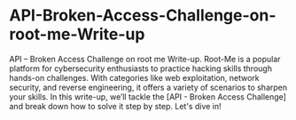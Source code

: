 # API-Broken-Access-Challenge-on-root-me-Write-up
API – Broken Access Challenge on root me Write-up.
Root-Me is a popular platform for cybersecurity enthusiasts to practice hacking skills through hands-on challenges.
With categories like web exploitation, network security, and reverse engineering, it offers a variety of scenarios to sharpen your skills.
In this write-up, we’ll tackle the [API - Broken Access Challenge] and break down how to solve it step by step. Let's dive in!

